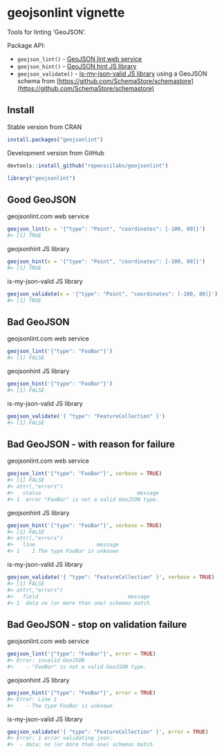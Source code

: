 <!--
%\VignetteEngine{knitr::knitr}
%\VignetteIndexEntry{geojsonlint vignette}
%\VignetteEncoding{UTF-8}
-->



geojsonlint vignette
====================

Tools for linting 'GeoJSON'.

Package API:

* `geojson_lint()` - [GeoJSON lint web service](http://geojsonlint.com/)
* `geojson_hint()` - [GeoJSON hint JS library](https://www.npmjs.com/package/geojsonhint)
* `geojson_validate()` - [is-my-json-valid JS library](https://www.npmjs.com/package/is-my-json-valid) using a GeoJSON
schema from [https://github.com/SchemaStore/schemastore](https://github.com/SchemaStore/schemastore)

## Install

Stable version from CRAN


```r
install.packages("geojsonlint")
```

Development version from GitHub


```r
devtools::install_github("ropenscilabs/geojsonlint")
```


```r
library("geojsonlint")
```

## Good GeoJSON

geojsonlint.com web service


```r
geojson_lint(x = '{"type": "Point", "coordinates": [-100, 80]}')
#> [1] TRUE
```

geojsonhint JS library


```r
geojson_hint(x = '{"type": "Point", "coordinates": [-100, 80]}')
#> [1] TRUE
```

is-my-json-valid JS library


```r
geojson_validate(x = '{"type": "Point", "coordinates": [-100, 80]}')
#> [1] TRUE
```

## Bad GeoJSON

geojsonlint.com web service


```r
geojson_lint('{"type": "FooBar"}')
#> [1] FALSE
```

geojsonhint JS library


```r
geojson_hint('{"type": "FooBar"}')
#> [1] FALSE
```

is-my-json-valid JS library


```r
geojson_validate('{ "type": "FeatureCollection" }')
#> [1] FALSE
```

## Bad GeoJSON - with reason for failure

geojsonlint.com web service


```r
geojson_lint('{"type": "FooBar"}', verbose = TRUE)
#> [1] FALSE
#> attr(,"errors")
#>   status                               message
#> 1  error "FooBar" is not a valid GeoJSON type.
```

geojsonhint JS library


```r
geojson_hint('{"type": "FooBar"}', verbose = TRUE)
#> [1] FALSE
#> attr(,"errors")
#>   line                    message
#> 1    1 The type FooBar is unknown
```

is-my-json-valid JS library


```r
geojson_validate('{ "type": "FeatureCollection" }', verbose = TRUE)
#> [1] FALSE
#> attr(,"errors")
#>   field                             message
#> 1  data no (or more than one) schemas match
```

## Bad GeoJSON - stop on validation failure

geojsonlint.com web service


```r
geojson_lint('{"type": "FooBar"}', error = TRUE)
#> Error: invalid GeoJSON 
#>    - "FooBar" is not a valid GeoJSON type.
```

geojsonhint JS library


```r
geojson_hint('{"type": "FooBar"}', error = TRUE)
#> Error: Line 1
#>    - The type FooBar is unknown
```

is-my-json-valid JS library


```r
geojson_validate('{ "type": "FeatureCollection" }', error = TRUE)
#> Error: 1 error validating json:
#> 	- data: no (or more than one) schemas match
```
